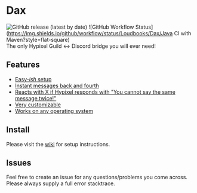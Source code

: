 # Dax
![GitHub release (latest by date)](https://img.shields.io/github/v/release/Loudbooks/Dax?style=flat-square) ![GitHub Workflow Status](https://img.shields.io/github/workflow/status/Loudbooks/Dax/Java CI with Maven?style=flat-square)<br/>
The only Hypixel Guild <-> Discord bridge you will ever need!

## Features
- [Easy-*ish* setup](#installi)
- [Instant messages back and fourth](#respond)
- [Reacts with X if Hypixel responds with "You cannot say the same message twice!"](#react)
- [Very customizable](#customizable)
- [Works on any operating system](#os)

## Install

Please visit the [wiki](https://github.com/Loudbooks/Dax/wiki) for setup instructions.

## Issues

Feel free to create an issue for any questions/problems you come across. Please always supply a full error stacktrace.
